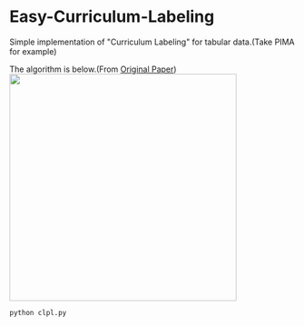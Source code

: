 # Easy-Curriculum-Labeling
Simple implementation of "Curriculum Labeling" for tabular data.(Take PIMA for example)

The algorithm is below.(From [Original Paper](https://arxiv.org/abs/2001.06001))
<img src="https://github.com/ZachySun/Easy-Curriculum-Labeling/blob/main/imgs/al.PNG" width="400">

```
python clpl.py
```


